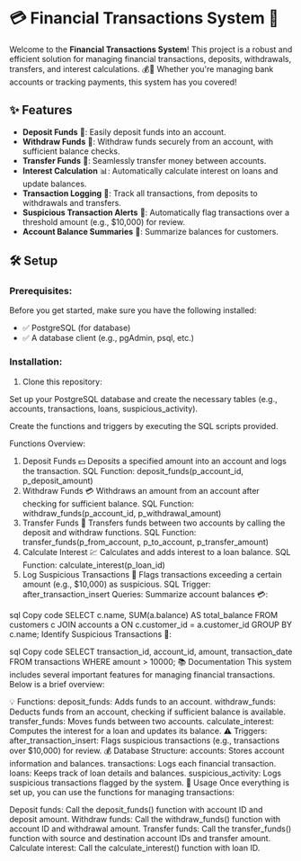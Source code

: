 # 💳 Financial Transactions System 🚀

Welcome to the **Financial Transactions System**! This project is a robust and efficient solution for managing financial transactions, deposits, withdrawals, transfers, and interest calculations. 💰🔄 Whether you're managing bank accounts or tracking payments, this system has you covered!

## ✨ Features

- **Deposit Funds** 🏦: Easily deposit funds into an account.
- **Withdraw Funds** 💸: Withdraw funds securely from an account, with sufficient balance checks.
- **Transfer Funds** 🔁: Seamlessly transfer money between accounts.
- **Interest Calculation** 📊: Automatically calculate interest on loans and update balances.
- **Transaction Logging** 📝: Track all transactions, from deposits to withdrawals and transfers.
- **Suspicious Transaction Alerts** 🚨: Automatically flag transactions over a threshold amount (e.g., $10,000) for review.
- **Account Balance Summaries** 📑: Summarize balances for customers.

## 🛠️ Setup

### Prerequisites:

Before you get started, make sure you have the following installed:

- ✅ PostgreSQL (for database)
- ✅ A database client (e.g., pgAdmin, psql, etc.)

### Installation:

1. Clone this repository:

Set up your PostgreSQL database and create the necessary tables (e.g., accounts, transactions, loans, suspicious_activity).

Create the functions and triggers by executing the SQL scripts provided.

Functions Overview:

1. Deposit Funds 💵
   Deposits a specified amount into an account and logs the transaction.
   SQL Function: deposit_funds(p_account_id, p_deposit_amount)
2. Withdraw Funds 💳
   Withdraws an amount from an account after checking for sufficient balance.
   SQL Function: withdraw_funds(p_account_id, p_withdrawal_amount)
3. Transfer Funds 🔄
   Transfers funds between two accounts by calling the deposit and withdraw functions.
   SQL Function: transfer_funds(p_from_account, p_to_account, p_transfer_amount)
4. Calculate Interest 💹
   Calculates and adds interest to a loan balance.
   SQL Function: calculate_interest(p_loan_id)
5. Log Suspicious Transactions 🚨
   Flags transactions exceeding a certain amount (e.g., $10,000) as suspicious.
   SQL Trigger: after_transaction_insert
   Queries:
   Summarize account balances 💳:

sql
Copy code
SELECT c.name, SUM(a.balance) AS total_balance
FROM customers c
JOIN accounts a ON c.customer_id = a.customer_id
GROUP BY c.name;
Identify Suspicious Transactions 🧐:

sql
Copy code
SELECT transaction_id, account_id, amount, transaction_date
FROM transactions
WHERE amount > 10000;
📚 Documentation
This system includes several important features for managing financial transactions. Below is a brief overview:

💡 Functions:
deposit_funds: Adds funds to an account.
withdraw_funds: Deducts funds from an account, checking if sufficient balance is available.
transfer_funds: Moves funds between two accounts.
calculate_interest: Computes the interest for a loan and updates its balance.
⚠️ Triggers:
after_transaction_insert: Flags suspicious transactions (e.g., transactions over $10,000) for review.
💰 Database Structure:
accounts: Stores account information and balances.
transactions: Logs each financial transaction.
loans: Keeps track of loan details and balances.
suspicious_activity: Logs suspicious transactions flagged by the system.
🎉 Usage
Once everything is set up, you can use the functions for managing transactions:

Deposit funds: Call the deposit_funds() function with account ID and deposit amount.
Withdraw funds: Call the withdraw_funds() function with account ID and withdrawal amount.
Transfer funds: Call the transfer_funds() function with source and destination account IDs and transfer amount.
Calculate interest: Call the calculate_interest() function with loan ID.
